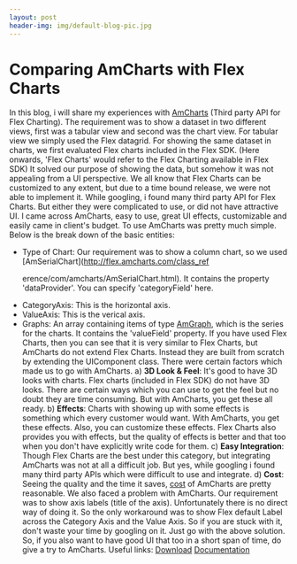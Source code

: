 ```yaml
---
layout: post
header-img: img/default-blog-pic.jpg
---
```


# Comparing AmCharts with Flex Charts

In this blog, i will share my experiences with [AmCharts](http://flex.amcharts.com/) (Third party API for Flex Charting). The requirement was to show a dataset in two different views, first was a tabular view and second was the chart view. For tabular view we simply used the Flex datagrid. For showing the same dataset in charts, we first evaluated Flex charts included in the Flex SDK. (Here onwards, 'Flex Charts' would refer to the Flex Charting available in Flex SDK) It solved our purpose of showing the data, but somehow it was not appealing from a UI perspective. We all know that Flex Charts can be customized to any extent, but due to a time bound release, we were not able to implement it.  While googling, i found many third party API for Flex Charts. But either they were complicated to use, or did not have attractive UI. I came across AmCharts, easy to use, great UI effects, customizable and easily came in client's budget. To use AmCharts was pretty much simple. Below is the break down of the basic entities: 

  * Type of Chart: Our requirement was to show a column chart, so we used [AmSerialChart](http://flex.amcharts.com/class_ref</li> <p>erence/com/amcharts/AmSerialChart.html). It contains the property 'dataProvider'. You can specify 'categoryField' here.
  * CategoryAxis: This is the horizontal axis.
  * ValueAxis: This is the verical axis.
  * Graphs: An array containing items of type [AmGraph](http://flex.amcharts.com/class_reference/com/amcharts/chartClasses/AmGraph.html), which is the series for the charts. It contains the 'valueField' property.
If you have used Flex Charts, then you can see that it is very similar to Flex Charts, but AmCharts do not extend Flex Charts. Instead they are built from scratch by extending the UIComponent class. There were certain factors which made us to go with AmCharts. a) **3D Look & Feel**: It's good to have 3D looks with charts. Flex charts (included in Flex SDK) do not have 3D looks. There are certain ways which you can use to get the feel but no doubt they are time consuming. But with AmCharts, you get these all ready. b) **Effects**: Charts with showing up with some effects is something which every customer would want. With AmCharts, you get these effects. Also, you can customize these effects. Flex Charts also provides you with effects, but the quality of effects is better and that too when you don't have explicitly write code for them. c) **Easy Integration**: Though Flex Charts are the best under this category, but integrating AmCharts was not at all a difficult job. But yes, while googling i found many third party APIs which were difficult to use and integrate. d) **Cost**: Seeing the quality and the time it saves, [cost](http://www.amcharts.com/buy) of AmCharts are pretty reasonable. We also faced a problem with AmCharts. Our requirement was to show axis labels (title of the axis). Unfortunately there is no direct way of doing it. So the only workaround was to show Flex default Label across the Category Axis and the Value Axis. So if you are stuck with it, don't waste your time by googling on it. Just go with the above solution. So, if you also want to have good UI that too in a short span of time, do give a try to AmCharts.
Useful links: [Download](http://flex.amcharts.com/files/getfile.php?filename=amcharts_flex_components_1.7.1.0.zip) [Documentation](http://flex.amcharts.com/docs)